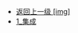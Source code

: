 - [返回上一级 [img]](page/后端/持续集成/Gitea与Jenkins的集成/img/)
- [1_集成](page/后端/持续集成/Gitea与Jenkins的集成/img/1_集成/)
